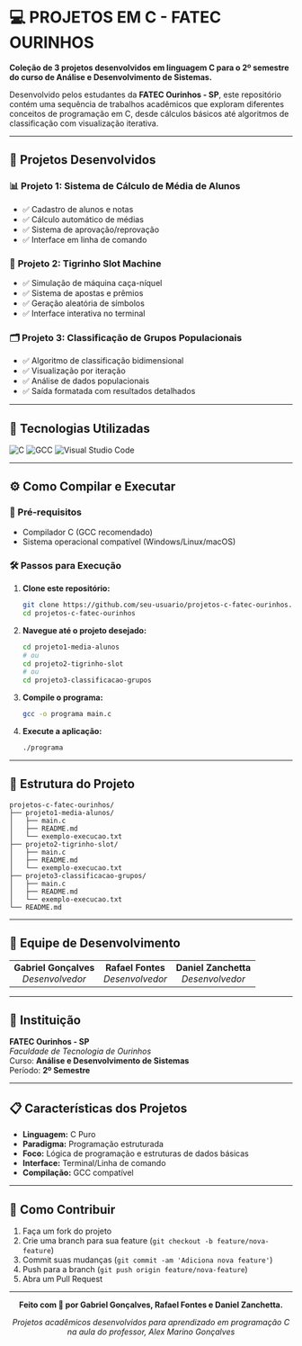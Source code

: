 # 💻 PROJETOS EM C - FATEC OURINHOS

**Coleção de 3 projetos desenvolvidos em linguagem C para o 2º semestre do curso de Análise e Desenvolvimento de Sistemas.**

Desenvolvido pelos estudantes da **FATEC Ourinhos - SP**, este repositório contém uma sequência de trabalhos acadêmicos que exploram diferentes conceitos de programação em C, desde cálculos básicos até algoritmos de classificação com visualização iterativa.

---

## 🎯 Projetos Desenvolvidos

### 📊 **Projeto 1: Sistema de Cálculo de Média de Alunos**
- ✅ Cadastro de alunos e notas
- ✅ Cálculo automático de médias
- ✅ Sistema de aprovação/reprovação
- ✅ Interface em linha de comando

### 🎰 **Projeto 2: Tigrinho Slot Machine**
- ✅ Simulação de máquina caça-níquel
- ✅ Sistema de apostas e prêmios
- ✅ Geração aleatória de símbolos
- ✅ Interface interativa no terminal

### 🗂️ **Projeto 3: Classificação de Grupos Populacionais**
- ✅ Algoritmo de classificação bidimensional
- ✅ Visualização por iteração
- ✅ Análise de dados populacionais
- ✅ Saída formatada com resultados detalhados

---

## 🚀 Tecnologias Utilizadas

<p align="left">
  <img alt="C" src="https://img.shields.io/badge/C-00599C?style=for-the-badge&logo=c&logoColor=white"/>
  <img alt="GCC" src="https://img.shields.io/badge/GCC-000000?style=for-the-badge&logo=gnu&logoColor=white"/>
  <img alt="Visual Studio Code" src="https://img.shields.io/badge/VS%20Code-007ACC?style=for-the-badge&logo=visual-studio-code&logoColor=white"/>
</p>

---

## ⚙️ Como Compilar e Executar

### 🔧 Pré-requisitos
- Compilador C (GCC recomendado)
- Sistema operacional compatível (Windows/Linux/macOS)

### 🛠️ Passos para Execução

1. **Clone este repositório:**
   ```bash
   git clone https://github.com/seu-usuario/projetos-c-fatec-ourinhos.git
   cd projetos-c-fatec-ourinhos
   ```

2. **Navegue até o projeto desejado:**
   ```bash
   cd projeto1-media-alunos
   # ou
   cd projeto2-tigrinho-slot
   # ou
   cd projeto3-classificacao-grupos
   ```

3. **Compile o programa:**
   ```bash
   gcc -o programa main.c
   ```

4. **Execute a aplicação:**
   ```bash
   ./programa
   ```

---

## 📂 Estrutura do Projeto

```
projetos-c-fatec-ourinhos/
├── projeto1-media-alunos/
│   ├── main.c
│   ├── README.md
│   └── exemplo-execucao.txt
├── projeto2-tigrinho-slot/
│   ├── main.c
│   ├── README.md
│   └── exemplo-execucao.txt
├── projeto3-classificacao-grupos/
│   ├── main.c
│   ├── README.md
│   └── exemplo-execucao.txt
└── README.md
```

---

## 👥 Equipe de Desenvolvimento

<table>
  <tr>
    <td align="center">
      <b>Gabriel Gonçalves</b><br>
      <i>Desenvolvedor</i>
    </td>
    <td align="center">
      <b>Rafael Fontes</b><br>
      <i>Desenvolvedor</i>
    </td>
    <td align="center">
      <b>Daniel Zanchetta</b><br>
      <i>Desenvolvedor</i>
    </td>
  </tr>
</table>

---

## 🏫 Instituição

**FATEC Ourinhos - SP**  
*Faculdade de Tecnologia de Ourinhos*  
Curso: **Análise e Desenvolvimento de Sistemas**  
Período: **2º Semestre**

---

## 📋 Características dos Projetos

- **Linguagem:** C Puro
- **Paradigma:** Programação estruturada
- **Foco:** Lógica de programação e estruturas de dados básicas
- **Interface:** Terminal/Linha de comando
- **Compilação:** GCC compatível

---

## 🤝 Como Contribuir

1. Faça um fork do projeto
2. Crie uma branch para sua feature (`git checkout -b feature/nova-feature`)
3. Commit suas mudanças (`git commit -am 'Adiciona nova feature'`)
4. Push para a branch (`git push origin feature/nova-feature`)
5. Abra um Pull Request

---

<div align="center">
  
**Feito com 💙 por Gabriel Gonçalves, Rafael Fontes e Daniel Zanchetta.**

*Projetos acadêmicos desenvolvidos para aprendizado em programação C na aula do professor, Alex Marino Gonçalves*

</div>
